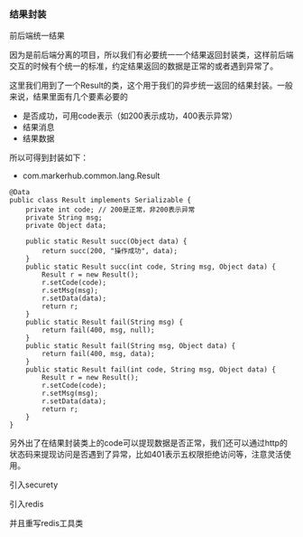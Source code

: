 ### 结果封装

前后端统一结果

因为是前后端分离的项目，所以我们有必要统一一个结果返回封装类，这样前后端交互的时候有个统一的标准，约定结果返回的数据是正常的或者遇到异常了。

这里我们用到了一个Result的类，这个用于我们的异步统一返回的结果封装。一般来说，结果里面有几个要素必要的

- 是否成功，可用code表示（如200表示成功，400表示异常）
- 结果消息
- 结果数据

所以可得到封装如下：

- com.markerhub.common.lang.Result

```
@Data
public class Result implements Serializable {
    private int code; // 200是正常，非200表示异常
    private String msg;
    private Object data;

    public static Result succ(Object data) {
        return succ(200, "操作成功", data);
    }
    public static Result succ(int code, String msg, Object data) {
        Result r = new Result();
        r.setCode(code);
        r.setMsg(msg);
        r.setData(data);
        return r;
    }
    public static Result fail(String msg) {
        return fail(400, msg, null);
    }
    public static Result fail(String msg, Object data) {
        return fail(400, msg, data);
    }
    public static Result fail(int code, String msg, Object data) {
        Result r = new Result();
        r.setCode(code);
        r.setMsg(msg);
        r.setData(data);
        return r;
    }
}
```

另外出了在结果封装类上的code可以提现数据是否正常，我们还可以通过http的状态码来提现访问是否遇到了异常，比如401表示五权限拒绝访问等，注意灵活使用。











引入securety







引入redis

并且重写redis工具类

